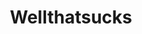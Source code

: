 ---
title: Wellthatsucks
crosslinks:
- youtubefactsbot
- livven
- anti_gif_bot
- youtubot
- tmsbmeta
- WhyWereTheyFilming
- gifs
- xkcd
- u_imguralbumbot
- killthecameraman
- botwatch
- Whatcouldgowrong
- funny
- Unexpected
- noisygifs
- pics
- iamverybadass
- therewasanattempt
- BetterEveryLoop
- autourbanbot
---